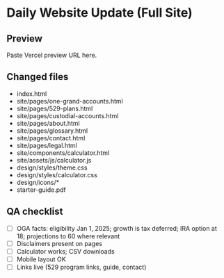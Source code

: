 # Daily Website Update (Full Site)
## Preview
Paste Vercel preview URL here.
## Changed files
- index.html
- site/pages/one-grand-accounts.html
- site/pages/529-plans.html
- site/pages/custodial-accounts.html
- site/pages/about.html
- site/pages/glossary.html
- site/pages/contact.html
- site/pages/legal.html
- site/components/calculator.html
- site/assets/js/calculator.js
- design/styles/theme.css
- design/styles/calculator.css
- design/icons/*
- starter-guide.pdf
## QA checklist
- [ ] OGA facts: eligibility Jan 1, 2025; growth is tax deferred; IRA option at 18; projections to 60 where relevant
- [ ] Disclaimers present on pages
- [ ] Calculator works; CSV downloads
- [ ] Mobile layout OK
- [ ] Links live (529 program links, guide, contact)
